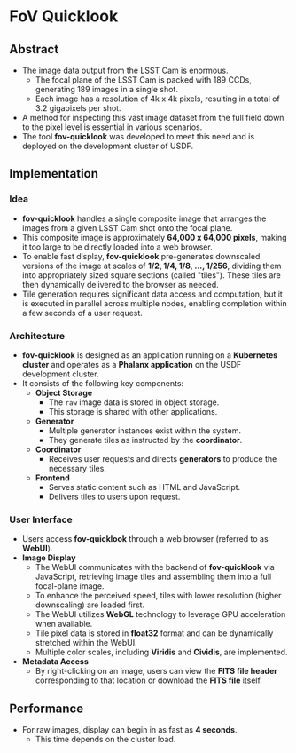 # FoV Quicklook

## Abstract
- The image data output from the LSST Cam is enormous.
  - The focal plane of the LSST Cam is packed with 189 CCDs, generating 189 images in a single shot.
  - Each image has a resolution of 4k x 4k pixels, resulting in a total of 3.2 gigapixels per shot.
- A method for inspecting this vast image dataset from the full field down to the pixel level is essential in various scenarios.
- The tool **fov-quicklook** was developed to meet this need and is deployed on the development cluster of USDF.

## Implementation
### Idea
- **fov-quicklook** handles a single composite image that arranges the images from a given LSST Cam shot onto the focal plane.
- This composite image is approximately **64,000 x 64,000 pixels**, making it too large to be directly loaded into a web browser.
- To enable fast display, **fov-quicklook** pre-generates downscaled versions of the image at scales of **1/2, 1/4, 1/8, …, 1/256**, dividing them into appropriately sized square sections (called "tiles"). These tiles are then dynamically delivered to the browser as needed.
- Tile generation requires significant data access and computation, but it is executed in parallel across multiple nodes, enabling completion within a few seconds of a user request.

### Architecture
- **fov-quicklook** is designed as an application running on a **Kubernetes cluster** and operates as a **Phalanx application** on the USDF development cluster.
- It consists of the following key components:
  - **Object Storage**
    - The `raw` image data is stored in object storage.
    - This storage is shared with other applications.
  - **Generator**
    - Multiple generator instances exist within the system.
    - They generate tiles as instructed by the **coordinator**.
  - **Coordinator**
    - Receives user requests and directs **generators** to produce the necessary tiles.
  - **Frontend**
    - Serves static content such as HTML and JavaScript.
    - Delivers tiles to users upon request.

### User Interface
- Users access **fov-quicklook** through a web browser (referred to as **WebUI**).
- **Image Display**
  - The WebUI communicates with the backend of **fov-quicklook** via JavaScript, retrieving image tiles and assembling them into a full focal-plane image.
  - To enhance the perceived speed, tiles with lower resolution (higher downscaling) are loaded first.
  - The WebUI utilizes **WebGL** technology to leverage GPU acceleration when available.
  - Tile pixel data is stored in **float32** format and can be dynamically stretched within the WebUI.
  - Multiple color scales, including **Viridis** and **Cividis**, are implemented.
- **Metadata Access**
  - By right-clicking on an image, users can view the **FITS file header** corresponding to that location or download the **FITS file** itself.

## Performance
- For raw images, display can begin in as fast as **4 seconds**.
  - This time depends on the cluster load.
